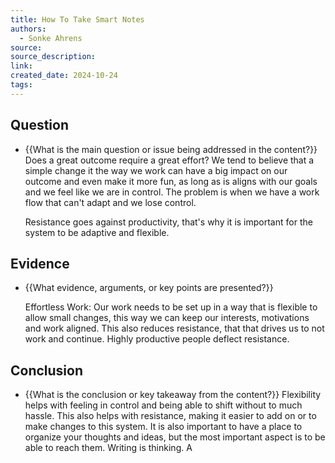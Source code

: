 ```yaml
---
title: How To Take Smart Notes
authors:
  - Sonke Ahrens
source: 
source_description: 
link: 
created_date: 2024-10-24
tags:
---
```


## Question 
- {{What is the main question or issue being addressed in the content?}} 
	 Does a great outcome require a great effort? We tend to believe that a simple change it the way we work can have a big impact on our outcome and even make it more fun, as long as is aligns with our goals and we feel like we are in control. 
	 The problem is when we have a work flow that can't adapt and we lose control. 

	Resistance goes against productivity, that's why it is important for the system to be adaptive and flexible. 

## Evidence 
- {{What evidence, arguments, or key points are presented?}} 

	Effortless Work:
	Our work needs to be set up in a way that is flexible to allow small changes, this way we can keep our interests, motivations and work aligned. This also reduces resistance, that that drives us to not work and continue. Highly productive people deflect resistance.



## Conclusion
- {{What is the conclusion or key takeaway from the content?}} 
Flexibility helps with feeling in control and being able to shift without to much hassle. This also helps with resistance, making it easier to add on or to make changes to this system. It is also important to have a place to organize your thoughts and ideas, but the most important aspect is to be able to reach them. Writing is thinking.
A
